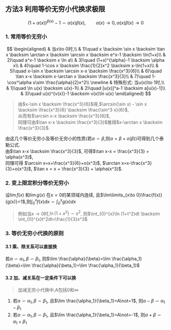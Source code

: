 ## 方法3 利用等价无穷小代换求极限

$$
(1+\alpha(x))^{\beta(x)}-1 \sim \alpha(x)\beta(x),\qquad \alpha(x)\to0,\alpha(x)\beta(x)\to 0
$$

### 1. 常用等价无穷小

$$
\begin{aligned}
	& 当x\to 0时,\\
	& 1)\quad x \backsim \sin x \backsim \tan x \backsim \arctan x \backsim \arcsin x \backsim e^x-1 \backsim \ln(1+x)\\
	& 2)\quad a^x-1 \backsim x \ln a\\
	& 3)\quad (1+x)^{\alpha}-1 \backsim \alpha x\\
	& 4)\quad 1-\cos x \backsim \frac{1}{2}x^2 \backsim x-\ln(1+x)\\
	& 5)\quad x-\sin x \backsim \arcsin x-x \backsim \frac{x^3}{6}\\
	& 6)\quad \tan x-x \backsim x-\arctan x \backsim \frac{x^3}{3}\\
	& 7)\quad 1-\cos^\alpha x\sim \frac{\alpha}{2}x^2\\
	\newline
	& 特殊形式: 当u(x)\to 1时,\\
	& 1)\quad \ln u(x) \backsim u(x)-1\\
	& 2)\quad [u(x)]^a-1 \backsim a[u(x)-1]\\
	& 3)\quad u(x)^{v(x)}-1 \backsim v(x)\ln u(x)
\end{aligned}
$$

> 由$x-\sin x \backsim \frac{x^3}{6}$得,$\arcsin(\sin x) - \sin x \backsim \frac{x^3}{6} \backsim \frac{\sin^3 x}{6}$,<BR>
> 从而有$\arcsin x-x \backsim \frac{x^3}{6}$,<BR>
> 同理可由$\tan x-x \backsim \frac{x^3}{3}$推得$x-\arctan x \backsim \frac{x^3}{3}$.

由这几个等价无穷小及等价无穷小的性质(若$\alpha \backsim \beta$,则$\alpha = \beta + o(\beta)$)可得到几个泰勒公式.  
由$\tan x-x \backsim \frac{x^3}{3}$, 可得$\tan x-x = \frac{x^3}{3} + \alpha(x^3)$,  
同理可得
$\arcsin x=x+\frac{x^3}{6}+o(x^3)$,
$\arctan x=x-\frac{x^3}{3}+o(x^3)$,
$\tan x = x + \frac{x^3}{3} + \alpha(x^3)$.

### 2. 变上限定积分等价无穷小

设$\lim  f(x)$ 和$\lim  g(x)$ 在$x=0$的某领域内连续, 且$\lim\limits_{x\to 0}\frac{f(x)}{g(x)}=1$,则$\int_{0}^{x}f(x)dx \backsim \int_{0}^{x}g(x)dx$

> 例如当$x\to 0$时,$\ln (1+x^2) \backsim x^2$, 则$\int_{0}^{x}\ln (1+t^2)dt \backsim \int_{0}^{x}t^2dt=\frac{1}{3}x^3$

### 3. 等价无穷小代换的原则

#### 3.1 乘、除关系可以直接换

若$\alpha \backsim \alpha_1, \beta \backsim \beta_1$, 则$\lim \frac{\alpha}{\beta}=\lim \frac{\alpha_1}{\beta}=\lim \frac{\alpha}{\beta_1}=\lim \frac{\alpha_1}{\beta_1}$

#### 3.2 加、减关系在一定条件下可以换

> 加减无穷小代换中,A包括0和∞

1. 若$\alpha \backsim \alpha_1, \beta \backsim \beta_1$, 且$\lim \frac{\alpha_1}{\beta_1}=A\not=1$, 则$\alpha-\beta \backsim \alpha_1-\beta_1$
2. 若$\alpha \backsim \alpha_1, \beta \backsim \beta_1$, 且$\lim \frac{\alpha_1}{\beta_1}=A\not=-1$, 则$\alpha+\beta \backsim \alpha_1+\beta_1$
